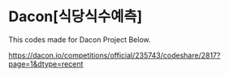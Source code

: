 # Dacon[식당식수예측]

This codes made for Dacon Project Below. 

https://dacon.io/competitions/official/235743/codeshare/2817?page=1&dtype=recent
